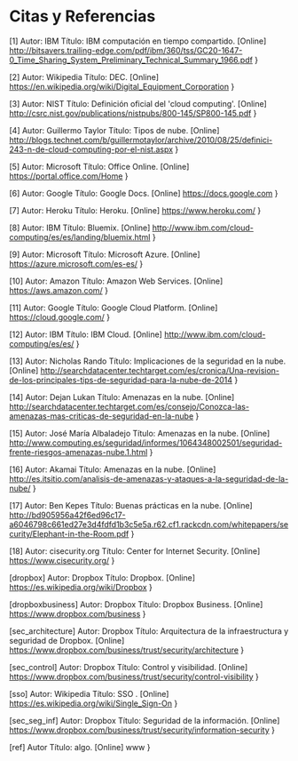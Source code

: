 # Citas y Referencias


[1]
Autor: IBM
Título: IBM computación en tiempo compartido. [Online]
  http://bitsavers.trailing-edge.com/pdf/ibm/360/tss/GC20-1647-0_Time_Sharing_System_Preliminary_Technical_Summary_1966.pdf
}

[2]
Autor: Wikipedia
Título: DEC. [Online]
  https://en.wikipedia.org/wiki/Digital_Equipment_Corporation
}



[3]
Autor: NIST
Título: Definición oficial del 'cloud computing'. [Online]
  http://csrc.nist.gov/publications/nistpubs/800-145/SP800-145.pdf
}

[4]
Autor: Guillermo Taylor
Título: Tipos de nube. [Online]
  http://blogs.technet.com/b/guillermotaylor/archive/2010/08/25/definici-243-n-de-cloud-computing-por-el-nist.aspx
}

[5]
Autor: Microsoft
Título: Office Online. [Online]
  https://portal.office.com/Home
}

[6]
Autor: Google
Título: Google Docs. [Online]
  https://docs.google.com
}

[7]
Autor: Heroku
Título: Heroku. [Online]
  https://www.heroku.com/
}

[8]
Autor: IBM
Título: Bluemix. [Online]
  http://www.ibm.com/cloud-computing/es/es/landing/bluemix.html
}

[9]
Autor: Microsoft
Título: Microsoft Azure. [Online]
  https://azure.microsoft.com/es-es/
}

[10]
Autor: Amazon
Título: Amazon Web Services. [Online]
  https://aws.amazon.com/
}

[11]
Autor: Google
Título: Google Cloud Platform. [Online]
  https://cloud.google.com/
}

[12]
Autor: IBM
Título: IBM Cloud. [Online]
  http://www.ibm.com/cloud-computing/es/es/
}

[13]
Autor: Nicholas Rando
Título: Implicaciones de la seguridad en la nube. [Online]
  http://searchdatacenter.techtarget.com/es/cronica/Una-revision-de-los-principales-tips-de-seguridad-para-la-nube-de-2014
}

[14]
Autor: Dejan Lukan
Título: Amenazas en la nube. [Online]
  http://searchdatacenter.techtarget.com/es/consejo/Conozca-las-amenazas-mas-criticas-de-seguridad-en-la-nube
}

[15]
Autor: José María Albaladejo
Título: Amenazas en la nube. [Online]
  http://www.computing.es/seguridad/informes/1064348002501/seguridad-frente-riesgos-amenazas-nube.1.html
}

[16]
Autor: Akamai
Título: Amenazas en la nube. [Online]
  http://es.itsitio.com/analisis-de-amenazas-y-ataques-a-la-seguridad-de-la-nube/
}

[17]
Autor: Ben Kepes
Título: Buenas prácticas en la nube. [Online]
  http://bd905956a42f6ed96c17-a6046798c661ed27e3d4fdfd1b3c5e5a.r62.cf1.rackcdn.com/whitepapers/security/Elephant-in-the-Room.pdf
}

[18]
Autor: cisecurity.org
Título: Center for Internet Security. [Online]
  https://www.cisecurity.org/
}

[dropbox]
Autor: Dropbox
Título: Dropbox. [Online]
   https://es.wikipedia.org/wiki/Dropbox
}

[dropboxbusiness]
Autor: Dropbox
Título: Dropbox Business. [Online]
  https://www.dropbox.com/business
}

[sec_architecture]
Autor: Dropbox
Título: Arquitectura de la infraestructura y seguridad de Dropbox. [Online]
  https://www.dropbox.com/business/trust/security/architecture
}

[sec_control]
Autor: Dropbox
Título: Control y visibilidad. [Online]
  https://www.dropbox.com/business/trust/security/control-visibility
}

[sso]
Autor: Wikipedia
Título: SSO . [Online]
  https://es.wikipedia.org/wiki/Single_Sign-On
}

[sec_seg_inf]
Autor: Dropbox
Título: Seguridad de la información. [Online]
  https://www.dropbox.com/business/trust/security/information-security
}

[ref]
Autor
Título: algo. [Online]
  www
}
